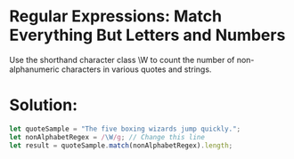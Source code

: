 # Regular Expressions: Match Everything But Letters and Numbers
Use the shorthand character class \W to count the number of non-alphanumeric characters in various quotes and strings.
# Solution:
```javascript
let quoteSample = "The five boxing wizards jump quickly.";
let nonAlphabetRegex = /\W/g; // Change this line
let result = quoteSample.match(nonAlphabetRegex).length;
```